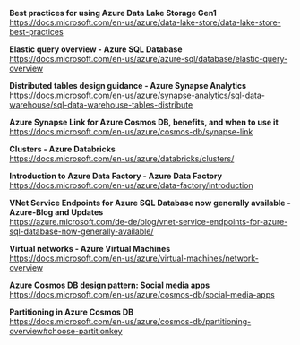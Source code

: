 <b>Best practices for using Azure Data Lake Storage Gen1 </b></br>
https://docs.microsoft.com/en-us/azure/data-lake-store/data-lake-store-best-practices

<b>Elastic query overview - Azure SQL Database </b></br>
https://docs.microsoft.com/en-us/azure/azure-sql/database/elastic-query-overview

<b>Distributed tables design guidance - Azure Synapse Analytics </b></br>
https://docs.microsoft.com/en-us/azure/synapse-analytics/sql-data-warehouse/sql-data-warehouse-tables-distribute

<b>Azure Synapse Link for Azure Cosmos DB, benefits, and when to use it </b></br>
https://docs.microsoft.com/en-us/azure/cosmos-db/synapse-link

<b>Clusters - Azure Databricks </b></br>
https://docs.microsoft.com/en-us/azure/databricks/clusters/

<b>Introduction to Azure Data Factory - Azure Data Factory </b></br>
https://docs.microsoft.com/en-us/azure/data-factory/introduction

<b>VNet Service Endpoints for Azure SQL Database now generally available - Azure-Blog and Updates </b></br>
https://azure.microsoft.com/de-de/blog/vnet-service-endpoints-for-azure-sql-database-now-generally-available/

<b>Virtual networks - Azure Virtual Machines </b></br>
https://docs.microsoft.com/en-us/azure/virtual-machines/network-overview

<b>Azure Cosmos DB design pattern: Social media apps </b></br>
https://docs.microsoft.com/en-us/azure/cosmos-db/social-media-apps

<b>Partitioning in Azure Cosmos DB </b></br>
https://docs.microsoft.com/en-us/azure/cosmos-db/partitioning-overview#choose-partitionkey
